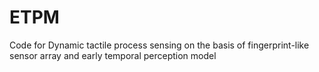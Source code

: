 # ETPM
Code for Dynamic tactile process sensing on the basis of fingerprint-like sensor array and early temporal perception model
